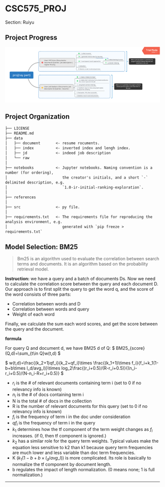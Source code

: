 CSC575_PROJ
==============================

Section: Ruiyu

Project Progress
------------
![proj_ray](proj_ray.png)

Project Organization
------------

    ├── LICENSE
    ├── README.md         
    ├── data
    │   ├── document       <- resume rocuments.
    │   ├── index          <- inverted index and lengh index.
    │   ├── jd             <- indeed job description 
    │   └── raw           
    │
    ├── notebooks          <- Jupyter notebooks. Naming convention is a number (for ordering),
    │                         the creator's initials, and a short `-` delimited description, e.g.
    │                         `1.0-ir-initial-ranking-exploration`.
    │
    ├── references          
    │
    ├── src                <- py file.
    │   
    ├── requirements.txt   <- The requirements file for reproducing the analysis environment, e.g.
    │                         generated with `pip freeze > requirements.txt`

## Model Selection: BM25

>Bm25 is an algorithm used to evaluate the correlation between search terms and documents. It is an algorithm based on the probability retrieval model. 

**Instruction:**
we have a query and a batch of documents Ds. Now we need to calculate the correlation score between the query and each document D. Our approach is to first split the query to get the word q, and  the score of the word consists of three parts:

* Correlation between words and D
* Correlation between words and query
* Weight of each word

Finally, we calculate the sum each word scores, and get the score between the query and the document.

**formula**

For query Q and document d, we have BM25 d of Q:
	$ BM25_{score}(Q,d)=\sum_{t\in Q}w(t,d) $

$ w(t,d)=\frac{(k_2+1)qf_i}{k_2+qf_i}\times \frac{(k_1+1)\times f_i}{f_i+k_1(1-b+b\times l_d/avg\_l)}\times log_2\frac{(r_i+0.5)/(R-r_i+0.5)}{(n_i-r_i+0.5)/(N-n_i-R+r_i+0.5)} $


* $r_i$ is the # of relevant documents containing term i  (set to 0 if no relevancy info is known)
* $n_i$  is the # of docs containing term i
* N is the total # of docs in the collection
* R is the number of relevant documents for this query  (set to 0 if no relevancy info is known)
* $f_i$  is the frequency of term i in the doc under consideration
* $qf_i$ is the frequency of term i in the query
* $k_1$ determines how the tf component of the term weight changes as $f_i$
  increases. (if 0, then tf component is ignored.) 
* $k_2$ has a similar role for the query term weights. Typical values make the equation less sensitive to k2 than k1 because query term frequencies are much lower and less variable than doc term frequencies.
* K ($k_1(1-b+b\times l_d/avg\_l)$) is more complicated. Its role is basically to normalize the tf component by document length.
* b regulates the impact of length normalization. (0 means none; 1 is full normalization.) 

--------

